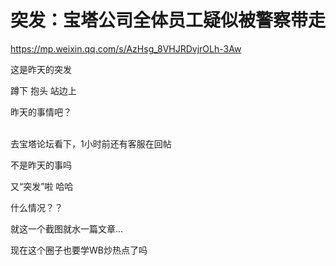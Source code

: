 # 突发：宝塔公司全体员工疑似被警察带走


https://mp.weixin.qq.com/s/AzHsg_8VHJRDvjrOLh-3Aw

这是昨天的突发

蹲下 抱头 站边上

昨天的事情吧？<br />
<br />
<img src="static/image/smiley/default/lol.gif" smilieid="12" border="0" alt="" /><img src="static/image/smiley/default/lol.gif" smilieid="12" border="0" alt="" /><img src="static/image/smiley/default/lol.gif" smilieid="12" border="0" alt="" />

去宝塔论坛看下，1小时前还有客服在回帖

不是昨天的事吗

又“突发”啦 哈哈<img src="static/image/smiley/default/titter.gif" smilieid="9" border="0" alt="" />

什么情况？？

就这一个截图就水一篇文章...

现在这个圈子也要学WB炒热点了吗
